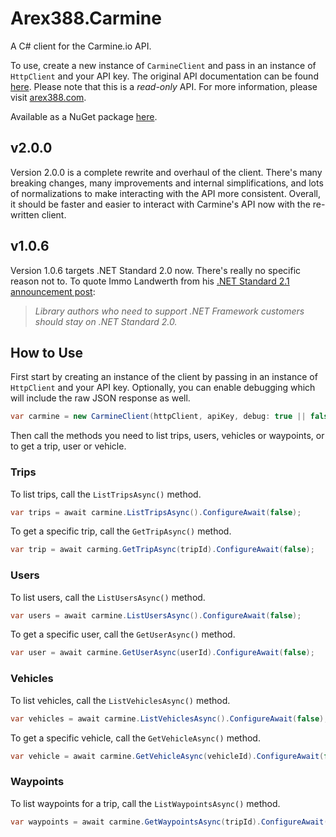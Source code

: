 ﻿# Arex388.Carmine
A C# client for the Carmine.io API.

To use, create a new instance of `CarmineClient` and pass in an instance of `HttpClient` and your API key. The original API documentation can be found [here](https://api.carmine.io/v2/docs). Please note that this is a *read-only* API. For more information, please visit [arex388.com](https://arex388.com).

Available as a NuGet package [here](https://www.nuget.org/packages/Arex388.Carmine).



## v2.0.0

Version 2.0.0 is a complete rewrite and overhaul of the client. There's many breaking changes, many improvements and internal simplifications, and lots of normalizations to make interacting with the API more consistent. Overall, it should be faster and easier to interact with Carmine's API now with the re-written client.



## v1.0.6

Version 1.0.6 targets .NET Standard 2.0 now. There's really no specific reason not to. To quote Immo Landwerth from his [.NET Standard 2.1 announcement post](https://devblogs.microsoft.com/dotnet/announcing-net-standard-2-1/):

> *Library authors who need to support .NET Framework customers should stay on .NET Standard 2.0.*



## How to Use

First start by creating an instance of the client by passing in an instance of `HttpClient` and your API key. Optionally, you can enable debugging which will include the raw JSON response as well.

```C#
var carmine = new CarmineClient(httpClient, apiKey, debug: true || false);
```

Then call the methods you need to list trips, users, vehicles or waypoints, or to get a trip, user or vehicle.



### Trips

To list trips, call the `ListTripsAsync()` method.

```c#
var trips = await carmine.ListTripsAsync().ConfigureAwait(false);
```



To get a specific trip, call the `GetTripAsync()` method.

```c#
var trip = await carming.GetTripAsync(tripId).ConfigureAwait(false);
```



### Users

To list users, call the `ListUsersAsync()` method.

```c#
var users = await carmine.ListUsersAsync().ConfigureAwait(false);
```



To get a specific user, call the `GetUserAsync()` method.

```c#
var user = await carmine.GetUserAsync(userId).ConfigureAwait(false);
```



### Vehicles

To list vehicles, call the `ListVehiclesAsync()` method.

```c#
var vehicles = await carmine.ListVehiclesAsync().ConfigureAwait(false);
```



To get a specific vehicle, call the `GetVehicleAsync()` method.

```c#
var vehicle = await carmine.GetVehicleAsync(vehicleId).ConfigureAwait(false);
```



### Waypoints

To list waypoints for a trip, call the `ListWaypointsAsync()` method.

```C#
var waypoints = await carmine.GetWaypointsAsync(tripId).ConfigureAwait(false);
```
